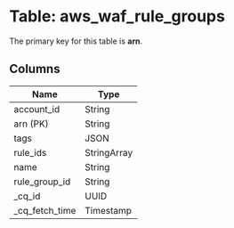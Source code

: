 # Table: aws_waf_rule_groups


The primary key for this table is **arn**.


## Columns
| Name          | Type          |
| ------------- | ------------- |
|account_id|String|
|arn (PK)|String|
|tags|JSON|
|rule_ids|StringArray|
|name|String|
|rule_group_id|String|
|_cq_id|UUID|
|_cq_fetch_time|Timestamp|